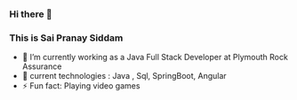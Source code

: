 ### Hi there 👋
### This is Sai Pranay Siddam

- 🔭 I’m currently working as a Java Full Stack Developer at Plymouth Rock Assurance
- 🌱 current technologies : Java , Sql, SpringBoot, Angular
- ⚡ Fun fact: Playing video games
